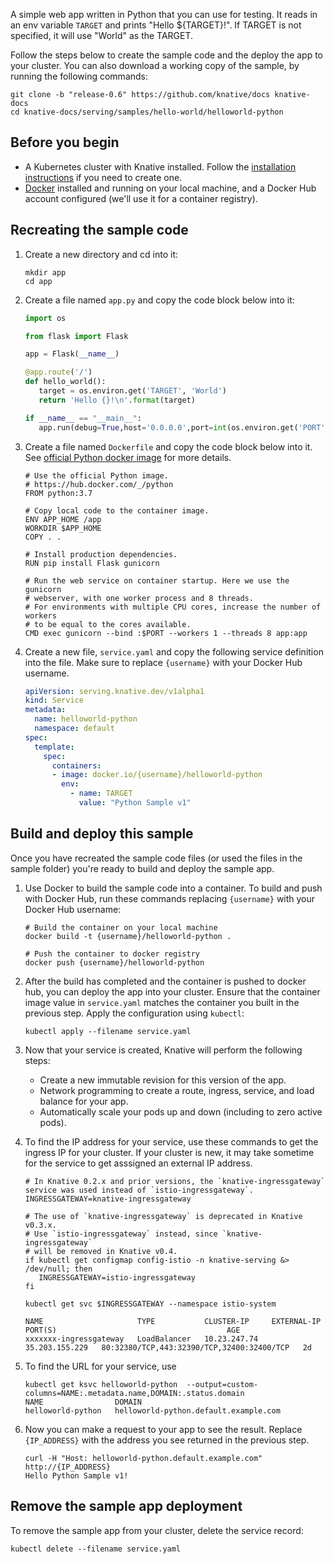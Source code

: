 A simple web app written in Python that you can use for testing. It reads in an
env variable `TARGET` and prints "Hello \${TARGET}!". If TARGET is not
specified, it will use "World" as the TARGET.

Follow the steps below to create the sample code and the deploy the app to your
cluster. You can also download a working copy of the sample, by running the
following commands:

   ```shell
  git clone -b "release-0.6" https://github.com/knative/docs knative-docs
  cd knative-docs/serving/samples/hello-world/helloworld-python
  ```

## Before you begin

- A Kubernetes cluster with Knative installed. Follow the
  [installation instructions](../../../../install/README.md) if you need to
  create one.
- [Docker](https://www.docker.com) installed and running on your local machine,
  and a Docker Hub account configured (we'll use it for a container registry).

## Recreating the sample code

1. Create a new directory and cd into it:

    ```shell
    mkdir app
    cd app
    ```

1. Create a file named `app.py` and copy the code block below into it:

    ```python
    import os

    from flask import Flask

    app = Flask(__name__)

    @app.route('/')
    def hello_world():
       target = os.environ.get('TARGET', 'World')
       return 'Hello {}!\n'.format(target)

    if __name__ == "__main__":
       app.run(debug=True,host='0.0.0.0',port=int(os.environ.get('PORT', 8080)))
    ```

1. Create a file named `Dockerfile` and copy the code block below into it. See
   [official Python docker image](https://hub.docker.com/_/python/) for more
   details.

    ```docker
    # Use the official Python image.
    # https://hub.docker.com/_/python
    FROM python:3.7

    # Copy local code to the container image.
    ENV APP_HOME /app
    WORKDIR $APP_HOME
    COPY . .

    # Install production dependencies.
    RUN pip install Flask gunicorn

    # Run the web service on container startup. Here we use the gunicorn
    # webserver, with one worker process and 8 threads.
    # For environments with multiple CPU cores, increase the number of workers
    # to be equal to the cores available.
    CMD exec gunicorn --bind :$PORT --workers 1 --threads 8 app:app
    ```

1. Create a new file, `service.yaml` and copy the following service definition
   into the file. Make sure to replace `{username}` with your Docker Hub
   username.

    ```yaml
    apiVersion: serving.knative.dev/v1alpha1
    kind: Service
    metadata:
      name: helloworld-python
      namespace: default
    spec:
      template:
        spec:
          containers:
          - image: docker.io/{username}/helloworld-python
            env:
              - name: TARGET
                value: "Python Sample v1"
    ```

## Build and deploy this sample

Once you have recreated the sample code files (or used the files in the sample
folder) you're ready to build and deploy the sample app.

1. Use Docker to build the sample code into a container. To build and push with
   Docker Hub, run these commands replacing `{username}` with your Docker Hub
   username:

    ```shell
    # Build the container on your local machine
    docker build -t {username}/helloworld-python .

    # Push the container to docker registry
    docker push {username}/helloworld-python
    ```

1. After the build has completed and the container is pushed to docker hub, you
   can deploy the app into your cluster. Ensure that the container image value
   in `service.yaml` matches the container you built in the previous step. Apply
   the configuration using `kubectl`:

    ```shell
    kubectl apply --filename service.yaml
    ```

1. Now that your service is created, Knative will perform the following steps:

   - Create a new immutable revision for this version of the app.
   - Network programming to create a route, ingress, service, and load balance
     for your app.
   - Automatically scale your pods up and down (including to zero active pods).

1. To find the IP address for your service, use these commands to get the
   ingress IP for your cluster. If your cluster is new, it may take sometime for
   the service to get asssigned an external IP address.

    ```shell
    # In Knative 0.2.x and prior versions, the `knative-ingressgateway` service was used instead of `istio-ingressgateway`.
    INGRESSGATEWAY=knative-ingressgateway

    # The use of `knative-ingressgateway` is deprecated in Knative v0.3.x.
    # Use `istio-ingressgateway` instead, since `knative-ingressgateway`
    # will be removed in Knative v0.4.
    if kubectl get configmap config-istio -n knative-serving &> /dev/null; then
       INGRESSGATEWAY=istio-ingressgateway
    fi

    kubectl get svc $INGRESSGATEWAY --namespace istio-system

    NAME                     TYPE           CLUSTER-IP     EXTERNAL-IP      PORT(S)                                      AGE
    xxxxxxx-ingressgateway   LoadBalancer   10.23.247.74   35.203.155.229   80:32380/TCP,443:32390/TCP,32400:32400/TCP   2d
    ```

1. To find the URL for your service, use

    ```
    kubectl get ksvc helloworld-python  --output=custom-columns=NAME:.metadata.name,DOMAIN:.status.domain
    NAME                DOMAIN
    helloworld-python   helloworld-python.default.example.com
    ```

1. Now you can make a request to your app to see the result. Replace
   `{IP_ADDRESS}` with the address you see returned in the previous step.

    ```shell
    curl -H "Host: helloworld-python.default.example.com" http://{IP_ADDRESS}
    Hello Python Sample v1!
    ```

## Remove the sample app deployment

To remove the sample app from your cluster, delete the service record:

```shell
kubectl delete --filename service.yaml
```
